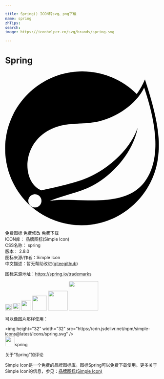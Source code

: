 ```yaml
---

title: Spring() ICON转svg、png下载
name: spring
zhTips: 
search: 
image: https://iconhelper.cn/svg/brands/spring.svg

---
```


# Spring  <small style="font-size: 60%;font-weight: 100"></small>

<div id="svg" class="svg-wrap">
<svg role="img" viewBox="0 0 24 24" xmlns="http://www.w3.org/2000/svg"><title>Spring icon</title><path d="M21.822 1.248c-.338.806-.766 1.57-1.281 2.272A12.045 12.045 0 0012.03 0C5.431 0 0 5.43 0 12.031c0 3.293 1.35 6.445 3.737 8.717l.444.393a12.041 12.041 0 007.75 2.83c6.275 0 11.55-4.911 11.997-11.172.328-3.065-.572-6.941-2.106-11.55zM5.447 20.817c-.194.24-.49.38-.8.38a1.033 1.033 0 01-1.028-1.03c0-.564.465-1.03 1.028-1.03a1.032 1.032 0 01.8 1.68zm16.325-3.602c-2.969 3.954-9.31 2.622-13.375 2.812 0 0-.722.044-1.447.162 0 0 .272-.115.625-.25 2.853-.992 4.203-1.185 5.937-2.075 3.266-1.66 6.494-5.293 7.166-9.072-1.244 3.636-5.012 6.76-8.447 8.03-2.353.867-6.603 1.71-6.603 1.71l-.172-.09c-2.894-1.408-2.981-7.672 2.278-9.694 2.303-.886 4.507-.4 6.994-.992 2.656-.63 5.728-2.622 6.978-5.219 1.4 4.154 3.085 10.658.066 14.678z"/></svg>
</div>
<detail full-name='spring'></detail>

<div class="detail-page">
<p>
<span><span class="badge-success badge">免费图标</span> <span class="badge-success badge">免费修改</span>  <span class="badge-success badge">免费下载</span> </span>
<br/>
<span>
ICON库：
<span class="badge-secondary badge">品牌图标(Simple Icon)</span> 
</span>
<br/>
<span>
CSS名称：
<span class="badge-secondary badge">spring</span> 
</span>

<br/>
<span>
版本：
<span class="badge-secondary badge">2.8.0</span> 
</span>
<br/>
<span>图标来源/作者：<span class="badge-light badge">Simple Icon</span></span> 
<br/>
<span class="zh-detail">中文描述：暂无<span class="help-link"><span>帮助改进</span>(<a href="https://gitee.com/liuwave/icon-helper/edit/master/json/brands/spring.json" target="_blank" rel="noopener noreferrer">gitee</a><a href="https://github.com/liuwave/icon-helper/edit/master/json/brands/spring.json" target="_blank" rel="noopener noreferrer">github</a></span>)</span><br/>
</p>
</div><div class="description description alert alert-light"><p>图标来源地址：<a href="https://spring.io/trademarks" target="_blank" rel="noopener noreferrer">https://spring.io/trademarks</a></p></div>
<div class="alert alert-dark">
<img height="21" width="21" src="https://cdn.jsdelivr.net/npm/simple-icons@latest/icons/spring.svg" />
<img height="24" width="24" src="https://cdn.jsdelivr.net/npm/simple-icons@latest/icons/spring.svg" />
<img height="32" width="32" src="https://cdn.jsdelivr.net/npm/simple-icons@latest/icons/spring.svg" />
<img height="48" width="48" src="https://cdn.jsdelivr.net/npm/simple-icons@latest/icons/spring.svg" />
<img height="64" width="64" src="https://cdn.jsdelivr.net/npm/simple-icons@latest/icons/spring.svg" />
<img height="96" width="96" src="https://cdn.jsdelivr.net/npm/simple-icons@latest/icons/spring.svg" />

</div>
<div>
  <p>可以像图片那样使用：    
  </p>
  <div class="alert alert-primary" style="font-size: 14px">
    &lt;img height="32" width="32" src="https://cdn.jsdelivr.net/npm/simple-icons@latest/icons/spring.svg" /&gt;
    <copy-btn content='<img height="32" width="32" src="https://cdn.jsdelivr.net/npm/simple-icons@latest/icons/spring.svg" />'></copy-btn>
  </div>
  <div class="alert alert-secondary">
    <img height="32" width="32" src="https://cdn.jsdelivr.net/npm/simple-icons@latest/icons/spring.svg" />spring
    <copy-btn content="spring" btn-title="复制图标名称"></copy-btn>
  </div>
</div>

<Vssue title="关于“Spring”的评论" >关于“Spring”的评论</Vssue>


<div><p>Simple Icon是一个免费的品牌图标库。图标Spring可以免费下载使用。更多关于  Simple Icon的信息，参见：<a target="_blank" href="https://iconhelper.cn/brands.html">品牌图标(Simple Icon)</a>
</p></div>
